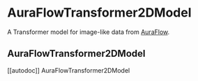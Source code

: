 <!--Copyright 2025 The HuggingFace Team. All rights reserved.

Licensed under the Apache License, Version 2.0 (the "License"); you may not use this file except in compliance with
the License. You may obtain a copy of the License at

http://www.apache.org/licenses/LICENSE-2.0

Unless required by applicable law or agreed to in writing, software distributed under the License is distributed on
an "AS IS" BASIS, WITHOUT WARRANTIES OR CONDITIONS OF ANY KIND, either express or implied. See the License for the
specific language governing permissions and limitations under the License.
-->

# AuraFlowTransformer2DModel

A Transformer model for image-like data from [AuraFlow](https://blog.fal.ai/auraflow/).

## AuraFlowTransformer2DModel

[[autodoc]] AuraFlowTransformer2DModel
